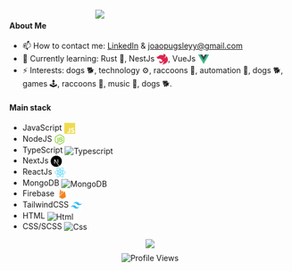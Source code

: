 <div style="display: inline_block"><br>

   <img align="right" width="350" src="https://i.imgur.com/Cj5ebJp.png"/>

   #### About Me

   - 📫 How to contact me: <a href="https://www.linkedin.com/in/joaopugsley" target="_blank">LinkedIn</a> & <a href="mailto:joaopugsleyy@gmail.com" target="_blank">joaopugsleyy@gmail.com</a>
   - 🧠 Currently learning: Rust 🦀, NestJs <img align="center" alt="NestJs" height="20" src="https://raw.githubusercontent.com/devicons/devicon/master/icons/nestjs/nestjs-plain.svg">, VueJs <img align="center" alt="VueJs" height="20" src="https://raw.githubusercontent.com/devicons/devicon/master/icons/vuejs/vuejs-original.svg">
   - ⚡ Interests: dogs 🐕, technology ⚙, raccoons 🦝, automation 🤖, dogs 🐕, games 🕹, raccoons 🦝, music 🎵, dogs 🐕.

   #### Main stack
   - JavaScript <img align="center" alt="Javascript" height="20" src="https://raw.githubusercontent.com/devicons/devicon/master/icons/javascript/javascript-plain.svg">
   - NodeJS <img align="center" alt="Node" height="20" src="https://raw.githubusercontent.com/devicons/devicon/master/icons/nodejs/nodejs-plain.svg"/>
   - TypeScript <img align="center" alt="Typescript" height="20" src="https://cdn.jsdelivr.net/gh/devicons/devicon/icons/typescript/typescript-plain.svg"/>
   - NextJs <img align="center" alt="NextJs" height="20" src="https://raw.githubusercontent.com/devicons/devicon/master/icons/nextjs/nextjs-original.svg"/>
   - ReactJs <img align="center" alt="ReactJs" height="20" src="https://raw.githubusercontent.com/devicons/devicon/master/icons/react/react-original.svg"/>
   - MongoDB <img align="center" alt="MongoDB" height="20" src="https://cdn.jsdelivr.net/gh/devicons/devicon/icons/mongodb/mongodb-plain-wordmark.svg"/>
   - Firebase <img align="center" alt="Firebase" height="20" src="https://raw.githubusercontent.com/devicons/devicon/master/icons/firebase/firebase-plain.svg"/>
   - TailwindCSS <img align="center" alt="TailwindCSS" height="20" src="https://raw.githubusercontent.com/devicons/devicon/master/icons/tailwindcss/tailwindcss-plain.svg"/>
   - HTML <img align="center" alt="Html" height="20" src="https://cdn.jsdelivr.net/gh/devicons/devicon/icons/html5/html5-plain.svg"/>
   - CSS/SCSS <img align="center" alt="Css" height="20" src="https://cdn.jsdelivr.net/gh/devicons/devicon/icons/css3/css3-plain-wordmark.svg"/>

</div>

<div align="center">
    <img width="350em" src="https://github-readme-stats.vercel.app/api/top-langs/?username=joaopugsley&layout=compact&langs_count=7&theme=radical"/> 
</div>

<div align="center" style="margin-top: 6px;">
    <img src="https://komarev.com/ghpvc/?username=joaopugsley&label=Profile%20views&color=0442b5&style=flat" alt="Profile Views"/>
</div>
